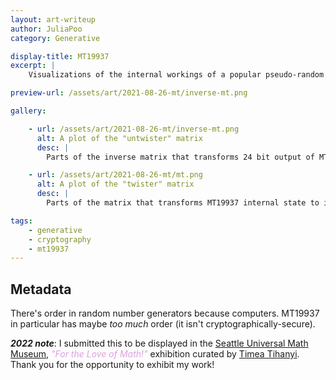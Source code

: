 ```yaml
---
layout: art-writeup
author: JuliaPoo
category: Generative

display-title: MT19937
excerpt: |
    Visualizations of the internal workings of a popular pseudo-random number generator. Made to be displayed at the Seattle Universal Math Museum "For the Love of Math!" exhibition.

preview-url: /assets/art/2021-08-26-mt/inverse-mt.png

gallery:

    - url: /assets/art/2021-08-26-mt/inverse-mt.png
      alt: A plot of the "untwister" matrix
      desc: |
        Parts of the inverse matrix that transforms 24 bit output of MT19937 into its internal state, super-imposed with different colours. 24 bits is chosen because it gives the most interesting patterns.

    - url: /assets/art/2021-08-26-mt/mt.png
      alt: A plot of the "twister" matrix
      desc: |
        Parts of the matrix that transforms MT19937 internal state to its 32-bit output, super-imposed with different colours. The black-ness demonstrates how bad MT19937 is at diffusion, and the fact that it can be represented as a matrix shows that its also completely linear.

tags:
    - generative
    - cryptography
    - mt19937
---
```


## Metadata

There's order in random number generators because computers. MT19937 in particular has maybe _too much_ order (it isn't cryptographically-secure).

_**2022 note**_: I submitted this to be displayed in the [Seattle Universal Math Museum](https://seattlemathmuseum.org/), <span style="color:plum">_"For the Love of Math!"_</span> exhibition curated by [Timea Tihanyi](https://www.timeatihanyi.com/). Thank you for the opportunity to exhibit my work!